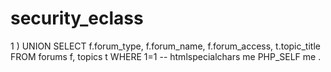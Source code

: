# security_eclass

1 ) UNION SELECT f.forum_type, f.forum_name, f.forum_access, t.topic_title FROM forums f, topics t WHERE 1=1 --
htmlspecialchars me PHP_SELF me .
